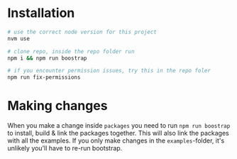 # Installation
```bash
# use the correct node version for this project
nvm use

# clone repo, inside the repo folder run
npm i && npm run boostrap

# if you encounter permission issues, try this in the repo foler
npm run fix-permissions
```

# Making changes
When you make a change inside `packages` you need to run `npm run boostrap` to install, build & link the packages together. This will also link the packages with all the examples. If you only make changes in the `examples`-folder, it's unlikely you'll have to re-run bootstrap.
